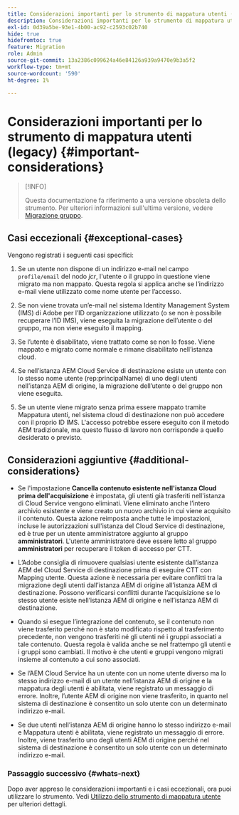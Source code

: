 ```yaml
---
title: Considerazioni importanti per lo strumento di mappatura utenti (legacy)
description: Considerazioni importanti per lo strumento di mappatura utenti (legacy)
exl-id: 0d39a5be-93e1-4b00-ac92-c2593c02b740
hide: true
hidefromtoc: true
feature: Migration
role: Admin
source-git-commit: 13a2386c099624a46e84126a939a9470e9b3a5f2
workflow-type: tm+mt
source-wordcount: '590'
ht-degree: 1%

---
```


# Considerazioni importanti per lo strumento di mappatura utenti (legacy) {#important-considerations}

>[!INFO]
>
>Questa documentazione fa riferimento a una versione obsoleta dello strumento. Per ulteriori informazioni sull&#39;ultima versione, vedere [Migrazione gruppo](/help/journey-migration/content-transfer-tool/using-content-transfer-tool/group-migration.md).

## Casi eccezionali {#exceptional-cases}

Vengono registrati i seguenti casi specifici:

1. Se un utente non dispone di un indirizzo e-mail nel campo `profile/email` del nodo *jcr*, l&#39;utente o il gruppo in questione viene migrato ma non mappato. Questa regola si applica anche se l’indirizzo e-mail viene utilizzato come nome utente per l’accesso.

1. Se non viene trovata un’e-mail nel sistema Identity Management System (IMS) di Adobe per l’ID organizzazione utilizzato (o se non è possibile recuperare l’ID IMS), viene eseguita la migrazione dell’utente o del gruppo, ma non viene eseguito il mapping.

1. Se l’utente è disabilitato, viene trattato come se non lo fosse. Viene mappato e migrato come normale e rimane disabilitato nell’istanza cloud.

1. Se nell’istanza AEM Cloud Service di destinazione esiste un utente con lo stesso nome utente (rep:principalName) di uno degli utenti nell’istanza AEM di origine, la migrazione dell’utente o del gruppo non viene eseguita.

1. Se un utente viene migrato senza prima essere mappato tramite Mappatura utenti, nel sistema cloud di destinazione non può accedere con il proprio ID IMS. L&#39;accesso potrebbe essere eseguito con il metodo AEM tradizionale, ma questo flusso di lavoro non corrisponde a quello desiderato o previsto.

## Considerazioni aggiuntive {#additional-considerations}

* Se l&#39;impostazione **Cancella contenuto esistente nell&#39;istanza Cloud prima dell&#39;acquisizione** è impostata, gli utenti già trasferiti nell&#39;istanza di Cloud Service vengono eliminati. Viene eliminato anche l’intero archivio esistente e viene creato un nuovo archivio in cui viene acquisito il contenuto. Questa azione reimposta anche tutte le impostazioni, incluse le autorizzazioni sull&#39;istanza del Cloud Service di destinazione, ed è true per un utente amministratore aggiunto al gruppo **amministratori**. L&#39;utente amministratore deve essere letto al gruppo **amministratori** per recuperare il token di accesso per CTT.

* L’Adobe consiglia di rimuovere qualsiasi utente esistente dall’istanza AEM del Cloud Service di destinazione prima di eseguire CTT con Mapping utente. Questa azione è necessaria per evitare conflitti tra la migrazione degli utenti dall’istanza AEM di origine all’istanza AEM di destinazione. Possono verificarsi conflitti durante l’acquisizione se lo stesso utente esiste nell’istanza AEM di origine e nell’istanza AEM di destinazione.

* Quando si esegue l’integrazione del contenuto, se il contenuto non viene trasferito perché non è stato modificato rispetto al trasferimento precedente, non vengono trasferiti né gli utenti né i gruppi associati a tale contenuto. Questa regola è valida anche se nel frattempo gli utenti e i gruppi sono cambiati. Il motivo è che utenti e gruppi vengono migrati insieme al contenuto a cui sono associati.

* Se l’AEM Cloud Service ha un utente con un nome utente diverso ma lo stesso indirizzo e-mail di un utente nell’istanza AEM di origine e la mappatura degli utenti è abilitata, viene registrato un messaggio di errore. Inoltre, l’utente AEM di origine non viene trasferito, in quanto nel sistema di destinazione è consentito un solo utente con un determinato indirizzo e-mail.

* Se due utenti nell’istanza AEM di origine hanno lo stesso indirizzo e-mail e Mappatura utenti è abilitata, viene registrato un messaggio di errore. Inoltre, viene trasferito uno degli utenti AEM di origine perché nel sistema di destinazione è consentito un solo utente con un determinato indirizzo e-mail.

### Passaggio successivo {#whats-next}

Dopo aver appreso le considerazioni importanti e i casi eccezionali, ora puoi utilizzare lo strumento. Vedi [Utilizzo dello strumento di mappatura utente](/help/journey-migration/content-transfer-tool/user-mapping-tool-legacy/using-user-mapping-tool-legacy.md) per ulteriori dettagli.
